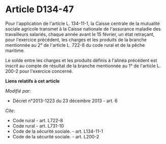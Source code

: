 # Article D134-47

Pour l'application de l'article L. 134-11-1, la Caisse centrale de la mutualité sociale agricole transmet à la Caisse
nationale de l'assurance maladie des travailleurs salariés, chaque année avant le 15 février, un état retraçant, pour
l'exercice précédent, les charges et les produits de la branche mentionnée au 2° de l'article L. 722-8 du code rural et de la
pêche maritime. 

Le solde entre les charges et les produits définis à l'alinéa précédent est inscrit au compte de résultat de la branche
mentionnée au 1° de l'article L. 200-2 pour l'exercice concerné.

**Liens relatifs à cet article**

_Modifié par_:

  - Décret n°2013-1223 du 23 décembre 2013 - art. 6

_Cite_:

  - Code rural - art. L722-8
  - Code rural - art. L731-10
  - Code de la sécurité sociale. - art. L134-11-1
  - Code de la sécurité sociale. - art. L200-2
